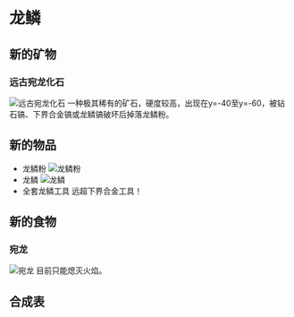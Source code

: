# 龙鳞
## 新的矿物
### 远古宛龙化石
![远古宛龙化石](https://i.328888.xyz/2023/04/04/ijXbWP.th.jpeg)
一种极其稀有的矿石，硬度较高，出现在y=-40至y=-60，被钻石镐、下界合金镐或龙鳞镐破坏后掉落龙鳞粉。
## 新的物品
- 龙鳞粉
![龙鳞粉](https://i.328888.xyz/2023/04/04/ij7TOx.th.jpeg)
- 龙鳞
![龙鳞](https://i.328888.xyz/2023/04/04/ij7azk.th.jpeg)
- 全套龙鳞工具
远超下界合金工具！
## 新的食物
### 宛龙
![宛龙](https://i.328888.xyz/2023/04/04/ij71aL.th.jpeg)
目前只能熄灭火焰。
## 合成表
